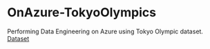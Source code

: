 # OnAzure-TokyoOlympics
Performing Data Engineering on Azure using Tokyo Olympic dataset.
[Dataset](https://www.kaggle.com/datasets/arjunprasadsarkhel/2021-olympics-in-tokyo?resource=download)
